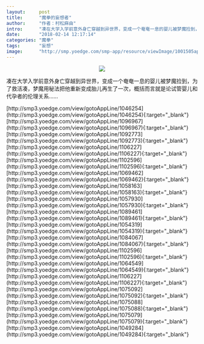 ```yaml
---
layout:     post
title:      "魔拳的妄想者"
author:     "作者：村松麻由"
intro:      "凑在大学入学前意外身亡穿越到异世界，变成一个奄奄一息的婴儿被梦魔捡到，为了救活凑，梦魔用秘法把他重新变成胎儿再生了一次，概括而言就是论试管婴儿和代孕者的伦理关系……"
date:       "2018-02-14 12:17:14"
categories: "魔拳"
tags:       "妄想"
image:      "http://smp.yoedge.com/smp-app/resource/viewImage/1001505appline.png"
---
```

<div style="text-align: center">
<p><img src="http://smp.yoedge.com/smp-app/resource/viewImage/1001505appline.png"/></p>
</div>
<p class="post-meta">
<span>凑在大学入学前意外身亡穿越到异世界，变成一个奄奄一息的婴儿被梦魔捡到，为了救活凑，梦魔用秘法把他重新变成胎儿再生了一次，概括而言就是论试管婴儿和代孕者的伦理关系……</span>
</p>
[http://smp3.yoedge.com/view/gotoAppLine/1046254](http://smp3.yoedge.com/view/gotoAppLine/1046254){:target="_blank"}
[http://smp3.yoedge.com/view/gotoAppLine/1096967](http://smp3.yoedge.com/view/gotoAppLine/1096967){:target="_blank"}
[http://smp3.yoedge.com/view/gotoAppLine/1092773](http://smp3.yoedge.com/view/gotoAppLine/1092773){:target="_blank"}
[http://smp3.yoedge.com/view/gotoAppLine/1106227](http://smp3.yoedge.com/view/gotoAppLine/1106227){:target="_blank"}
[http://smp3.yoedge.com/view/gotoAppLine/1102596](http://smp3.yoedge.com/view/gotoAppLine/1102596){:target="_blank"}
[http://smp3.yoedge.com/view/gotoAppLine/1069462](http://smp3.yoedge.com/view/gotoAppLine/1069462){:target="_blank"}
[http://smp3.yoedge.com/view/gotoAppLine/1058163](http://smp3.yoedge.com/view/gotoAppLine/1058163){:target="_blank"}
[http://smp3.yoedge.com/view/gotoAppLine/1057930](http://smp3.yoedge.com/view/gotoAppLine/1057930){:target="_blank"}
[http://smp3.yoedge.com/view/gotoAppLine/1089461](http://smp3.yoedge.com/view/gotoAppLine/1089461){:target="_blank"}
[http://smp3.yoedge.com/view/gotoAppLine/1054319](http://smp3.yoedge.com/view/gotoAppLine/1054319){:target="_blank"}
[http://smp3.yoedge.com/view/gotoAppLine/1084067](http://smp3.yoedge.com/view/gotoAppLine/1084067){:target="_blank"}
[http://smp3.yoedge.com/view/gotoAppLine/1102596](http://smp3.yoedge.com/view/gotoAppLine/1102596){:target="_blank"}
[http://smp3.yoedge.com/view/gotoAppLine/1064549](http://smp3.yoedge.com/view/gotoAppLine/1064549){:target="_blank"}
[http://smp3.yoedge.com/view/gotoAppLine/1106227](http://smp3.yoedge.com/view/gotoAppLine/1106227){:target="_blank"}
[http://smp3.yoedge.com/view/gotoAppLine/1075092](http://smp3.yoedge.com/view/gotoAppLine/1075092){:target="_blank"}
[http://smp3.yoedge.com/view/gotoAppLine/1075088](http://smp3.yoedge.com/view/gotoAppLine/1075088){:target="_blank"}
[http://smp3.yoedge.com/view/gotoAppLine/1075079](http://smp3.yoedge.com/view/gotoAppLine/1075079){:target="_blank"}
[http://smp3.yoedge.com/view/gotoAppLine/1049284](http://smp3.yoedge.com/view/gotoAppLine/1049284){:target="_blank"}



